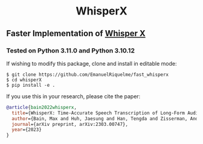 <h1 align="center">WhisperX</h1>

## Faster Implementation of [Whisper X](https://github.com/m-bain/whisperX/tree/main/whisperx)
### Tested on Python 3.11.0 and Python 3.10.12 

If wishing to modify this package, clone and install in editable mode:
```
$ git clone https://github.com/EmanuelRiquelme/fast_whisperx
$ cd whisperX
$ pip install -e .
```


If you use this in your research, please cite the paper:

```bibtex
@article{bain2022whisperx,
  title={WhisperX: Time-Accurate Speech Transcription of Long-Form Audio},
  author={Bain, Max and Huh, Jaesung and Han, Tengda and Zisserman, Andrew},
  journal={arXiv preprint, arXiv:2303.00747},
  year={2023}
}
```

